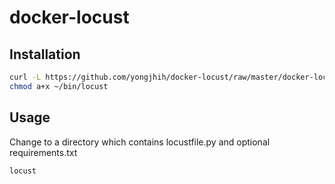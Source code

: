 # docker-locust

## Installation

```sh
curl -L https://github.com/yongjhih/docker-locust/raw/master/docker-locust > ~/bin/locust && \
chmod a+x ~/bin/locust
```

## Usage

Change to a directory which contains locustfile.py and optional requirements.txt

```
locust
```

